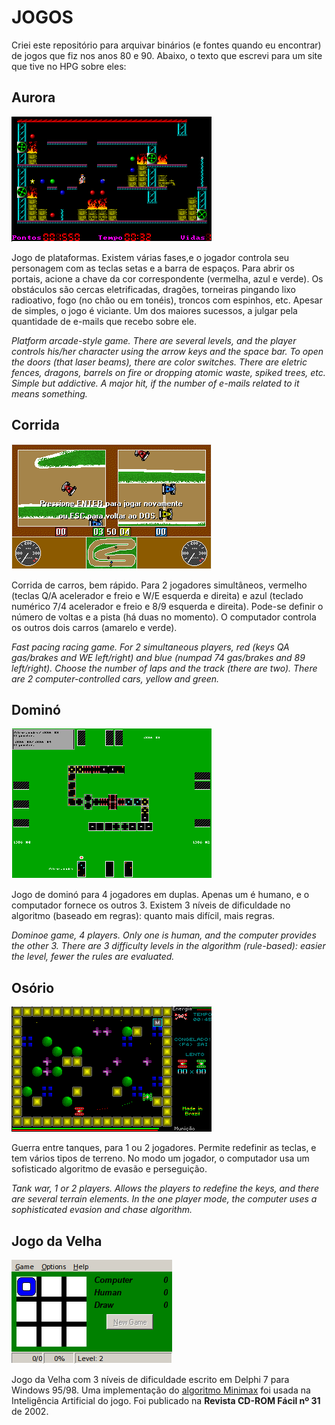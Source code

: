# JOGOS

Criei este repositório para arquivar binários (e fontes quando eu encontrar) de jogos que fiz nos anos 80 e 90. Abaixo, o texto que escrevi para um site que tive no HPG sobre eles:

## Aurora

![Aurora](https://raw.githubusercontent.com/alexrosabr/jogos/master/aurora1.png)

Jogo de plataformas. Existem várias fases,e o jogador controla seu personagem com as teclas setas e a barra de espaços. Para abrir os portais, acione a chave da cor correspondente (vermelha, azul e verde). Os obstáculos são cercas eletrificadas, dragões, torneiras pingando lixo radioativo, fogo (no chão ou em tonéis), troncos com espinhos, etc. Apesar de simples, o jogo é viciante. Um dos maiores sucessos, a julgar pela quantidade de e-mails que recebo sobre ele.

*Platform arcade-style game. There are several levels, and the player controls his/her character using the arrow keys and the space bar. To open the doors (that laser beams), there are color switches. There are eletric fences, dragons, barrels on fire or dropping atomic waste, spiked trees, etc. Simple but addictive. A major hit, if the number of e-mails related to it means something.*

## Corrida

![Corrida](https://raw.githubusercontent.com/alexrosabr/jogos/master/corrida4.png)

Corrida de carros, bem rápido. Para 2 jogadores simultâneos, vermelho (teclas Q/A acelerador e freio e W/E esquerda e direita) e azul (teclado numérico 7/4 acelerador e freio e 8/9 esquerda e direita). Pode-se definir o número de voltas e a pista (há duas no momento). O computador controla os outros dois carros (amarelo e verde).

*Fast pacing racing game. For 2 simultaneous players, red (keys QA gas/brakes and WE left/right) and blue (numpad 74 gas/brakes and 89 left/right). Choose the number of laps and the track (there are two). There are 2 computer-controlled cars, yellow and green.*

## Dominó

![Dominó](https://raw.githubusercontent.com/alexrosabr/jogos/master/domino1.png)

Jogo de dominó para 4 jogadores em duplas. Apenas um é humano, e o computador fornece os outros 3. Existem 3 níveis de dificuldade no algoritmo (baseado em regras): quanto mais difícil, mais regras.

*Dominoe game, 4 players. Only one is human, and the computer provides the other 3. There are 3 difficulty levels in the algorithm (rule-based): easier the level, fewer the rules are evaluated.*

## Osório

![Osório](https://raw.githubusercontent.com/alexrosabr/jogos/master/osorio.png)

Guerra entre tanques, para 1 ou 2 jogadores. Permite redefinir as teclas, e tem vários tipos de terreno. No modo um jogador, o computador usa um sofisticado algoritmo de evasão e perseguição.

*Tank war, 1 or 2 players. Allows the players to redefine the keys, and there are several terrain elements. In the one player mode, the computer uses a sophisticated evasion and chase algorithm.*

## Jogo da Velha

![Jogo da Velha](https://raw.githubusercontent.com/alexrosabr/jogos/master/velha1.png)

Jogo da Velha com 3 níveis de dificuldade escrito em Delphi 7 para Windows 95/98. Uma implementação do [algoritmo Minimax](https://en.wikipedia.org/wiki/Minimax) foi usada na Inteligência Artificial do jogo. Foi publicado na **Revista CD-ROM Fácil nº 31** de 2002.
